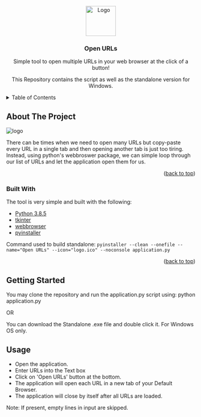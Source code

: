 <div id="top"></div>
<!--
*** Thanks for checking out the Best-README-Template. If you have a suggestion
*** that would make this better, please fork the repo and create a pull request
*** or simply open an issue with the tag "enhancement".
*** Don't forget to give the project a star!
*** Thanks again! Now go create something AMAZING! :D
-->


<!-- PROJECT LOGO -->
<br />
<div align="center">
    <img src="https://user-images.githubusercontent.com/32167236/137460481-3b7fb839-a59f-4c38-b24b-99088982a42d.png" alt="Logo" width="80" height="80">

  <h3 align="center">Open URLs</h3>

  <p align="center">
    Simple tool to open multiple URLs in your web browser at the click of a button!
  </p>
  <p align="center">
    This Repository contains the script as well as the standalone version for Windows.
  </p>
</div>

<details>
  <summary>Table of Contents</summary>
  <ol>
    <li>
      <a href="#about-the-project">About The Project</a>
      <ul>
        <li><a href="#built-with">Built With</a></li>
      </ul>
    </li>
    <li>
      <a href="#getting-started">Getting Started</a>
    </li>
      <li>
      <a href="#usage">Usage</a>
    </li>
  </ol>
</details>

## About The Project

![logo](https://user-images.githubusercontent.com/32167236/137458368-473ce346-d295-4476-9eeb-2a51ab7cd3a9.png)

There can be times when we need to open many URLs but copy-paste every URL in a single tab and then opening another tab is just too tiring.
Instead, using python's webbroswer package, we can simple loop through our list of URLs and let the application open them for us.

<p align="right">(<a href="#top">back to top</a>)</p>

### Built With

The tool is very simple and built with the following:

* [Python 3.8.5](https://www.python.org/)
* [tkinter](https://docs.python.org/3/library/tkinter.html)
* [webbrowser](https://docs.python.org/3/library/webbrowser.html)
* [pyinstaller](https://pyinstaller.readthedocs.io/en/stable/index.html)

Command used to build standalone:
```pyinstaller --clean --onefile --name="Open URLs" --icon="logo.ico" --noconsole application.py ```

<p align="right">(<a href="#top">back to top</a>)</p>

## Getting Started

You may clone the repository and run the application.py script using:
python application.py

OR

You can download the Standalone .exe file and double click it. For Windows OS only.

## Usage

* Open the application.
* Enter URLs into the Text box
* Click on 'Open URLs' button at the bottom.
* The application will open each URL in a new tab of your Default Browser.
* The application will close by itself after all URLs are loaded.

Note: If present, empty lines in input are skipped.
